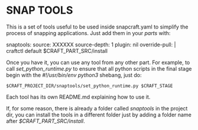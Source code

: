 # SNAP TOOLS

This is a set of tools useful to be used inside snapcraft.yaml to
simplify the process of snapping applications. Just add them in your
*parts* with:

  snaptools:
    source: XXXXXX
    source-depth: 1
    plugin: nil
    override-pull: |
      craftctl default
      $CRAFT_PART_SRC/install

Once you have it, you can use any tool from any other part. For example,
to call *set_python_runtime.py* to ensure that all python scripts in the
final stage begin with the *#!/usr/bin/env python3* shebang, just do:

    $CRAFT_PROJECT_DIR/snaptools/set_python_runtime.py $CRAFT_STAGE

Each tool has its own README.md explaining how to use it.

If, for some reason, there is already a folder called *snaptools* in the
project dir, you can install the tools in a different folder just by
adding a folder name after *$CRAFT_PART_SRC/install*.
